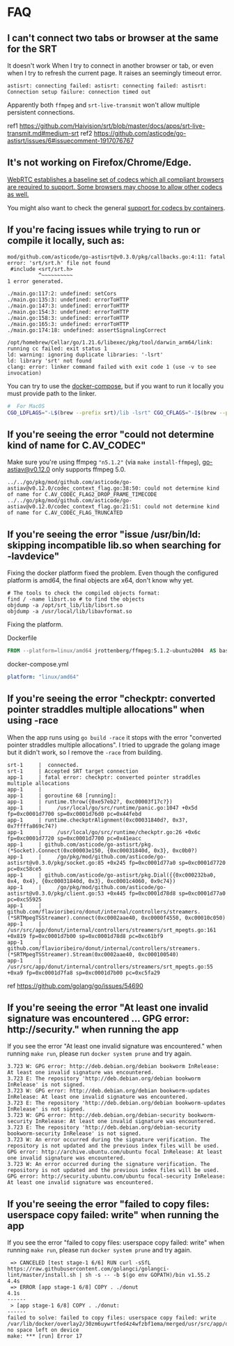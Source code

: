# FAQ

## I can't connect two tabs or browser at the same for the SRT

It doesn't work When I try to connect in another browser or tab, or even when I try to refresh the current page. It raises an seemingly timeout error.

```
astisrt: connecting failed: astisrt: connecting failed: astisrt: Connection setup failure: connection timed out
```

Apparently both `ffmpeg` and `srt-live-transmit` won't allow multiple persistent connections.

ref1 https://github.com/Haivision/srt/blob/master/docs/apps/srt-live-transmit.md#medium-srt
ref2 https://github.com/asticode/go-astisrt/issues/6#issuecomment-1917076767

## It's not working on Firefox/Chrome/Edge.

[WebRTC establishes a baseline set of codecs which all compliant browsers are required to support. Some browsers may choose to allow other codecs as well.](https://developer.mozilla.org/en-US/docs/Web/Media/Formats/WebRTC_codecs#supported_video_codecs)

You might also want to check the general [support for codecs by containers](https://en.wikipedia.org/wiki/Comparison_of_video_container_formats).

## If you're facing issues while trying to run or compile it locally, such as:

```
mod/github.com/asticode/go-astisrt@v0.3.0/pkg/callbacks.go:4:11: fatal error: 'srt/srt.h' file not found
 #include <srt/srt.h>
          ^~~~~~~~~~~
1 error generated.
```

```
./main.go:117:2: undefined: setCors
./main.go:135:3: undefined: errorToHTTP
./main.go:147:3: undefined: errorToHTTP
./main.go:154:3: undefined: errorToHTTP
./main.go:158:3: undefined: errorToHTTP
./main.go:165:3: undefined: errorToHTTP
./main.go:174:18: undefined: assertSignalingCorrect
```

```
/opt/homebrew/Cellar/go/1.21.6/libexec/pkg/tool/darwin_arm64/link: running cc failed: exit status 1
ld: warning: ignoring duplicate libraries: '-lsrt'
ld: library 'srt' not found
clang: error: linker command failed with exit code 1 (use -v to see invocation)
```

You can try to use the [docker-compose](/README.md#run-using-docker-compose), but if you want to run it locally you must provide path to the linker.

```bash
#  For MacOS
CGO_LDFLAGS="-L$(brew --prefix srt)/lib -lsrt" CGO_CFLAGS="-I$(brew --prefix srt)/include/" go run main.go
```

## If you're seeing the error "could not determine kind of name for C.AV_CODEC"

Make sure you're using ffmpeg `"n5.1.2"` (via `make install-ffmpeg`), go-astiav@v0.12.0 only supports ffmpeg 5.0.

```
../../go/pkg/mod/github.com/asticode/go-astiav@v0.12.0/codec_context_flag.go:38:50: could not determine kind of name for C.AV_CODEC_FLAG2_DROP_FRAME_TIMECODE
../../go/pkg/mod/github.com/asticode/go-astiav@v0.12.0/codec_context_flag.go:21:51: could not determine kind of name for C.AV_CODEC_FLAG_TRUNCATED
```

## If you're seeing the error "issue /usr/bin/ld: skipping incompatible lib.so when searching for -lavdevice"

Fixing the docker platform fixed the problem. Even though the configured platform is amd64, the final objects are x64, don't know why yet.

```
# The tools to check the compiled objects format:
find / -name libsrt.so # to find the objects
objdump -a /opt/srt_lib/lib/libsrt.so
objdump -a /usr/local/lib/libavformat.so
```

Fixing the platform.

Dockerfile
```Dockerfile
FROM --platform=linux/amd64 jrottenberg/ffmpeg:5.1.2-ubuntu2004  AS base
```

docker-compose.yml
```yaml
platform: "linux/amd64"
```

## If you're seeing the error "checkptr: converted pointer straddles multiple allocations" when using -race

When the app runs using `go build -race` it stops with the error "converted pointer straddles multiple allocations". I tried to upgrade the golang image but it didn't work, so I remove the `-race` from building.

```
srt-1     |  connected.
srt-1     | Accepted SRT target connection
app-1     | fatal error: checkptr: converted pointer straddles multiple allocations
app-1     |
app-1     | goroutine 68 [running]:
app-1     | runtime.throw({0xe57eb2?, 0xc00003f17c?})
app-1     | 	/usr/local/go/src/runtime/panic.go:1047 +0x5d fp=0xc0001d7700 sp=0xc0001d76d0 pc=0x44febd
app-1     | runtime.checkptrAlignment(0xc00031840d?, 0x3?, 0x7ffffa869c74?)
app-1     | 	/usr/local/go/src/runtime/checkptr.go:26 +0x6c fp=0xc0001d7720 sp=0xc0001d7700 pc=0x41eacc
app-1     | github.com/asticode/go-astisrt/pkg.(*Socket).Connect(0xc00003e150, {0xc00031840d, 0x3}, 0xc0b0?)
app-1     | 	/go/pkg/mod/github.com/asticode/go-astisrt@v0.3.0/pkg/socket.go:85 +0x245 fp=0xc0001d77a0 sp=0xc0001d7720 pc=0xc58ce5
app-1     | github.com/asticode/go-astisrt/pkg.Dial({{0xc000232ba0, 0x4, 0x4}, {0xc00031840d, 0x3}, 0xc0001c4060, 0x9c74})
app-1     | 	/go/pkg/mod/github.com/asticode/go-astisrt@v0.3.0/pkg/client.go:53 +0x445 fp=0xc0001d78d8 sp=0xc0001d77a0 pc=0xc55925
app-1     | github.com/flavioribeiro/donut/internal/controllers/streamers.(*SRTMpegTSStreamer).connect(0xc0002aae40, 0xc0000f4550, 0xc00010c050)
app-1     | 	/usr/src/app/donut/internal/controllers/streamers/srt_mpegts.go:161 +0x819 fp=0xc0001d7b00 sp=0xc0001d78d8 pc=0xc61bf9
app-1     | github.com/flavioribeiro/donut/internal/controllers/streamers.(*SRTMpegTSStreamer).Stream(0xc0002aae40, 0xc000100540)
app-1     | 	/usr/src/app/donut/internal/controllers/streamers/srt_mpegts.go:55 +0xa9 fp=0xc0001d7fa8 sp=0xc0001d7b00 pc=0xc5fa29
```

ref https://github.com/golang/go/issues/54690

## If you're seeing the error "At least one invalid signature was encountered ... GPG error: http://security." when running the app

If you see the error "At least one invalid signature was encountered." when running `make run`, please run `docker system prune` and try again.

```
3.723 W: GPG error: http://deb.debian.org/debian bookworm InRelease: At least one invalid signature was encountered.
3.723 E: The repository 'http://deb.debian.org/debian bookworm InRelease' is not signed.
3.723 W: GPG error: http://deb.debian.org/debian bookworm-updates InRelease: At least one invalid signature was encountered.
3.723 E: The repository 'http://deb.debian.org/debian bookworm-updates InRelease' is not signed.
3.723 W: GPG error: http://deb.debian.org/debian-security bookworm-security InRelease: At least one invalid signature was encountered.
3.723 E: The repository 'http://deb.debian.org/debian-security bookworm-security InRelease' is not signed.
3.723 W: An error occurred during the signature verification. The repository is not updated and the previous index files will be used. GPG error: http://archive.ubuntu.com/ubuntu focal InRelease: At least one invalid signature was encountered.
3.723 W: An error occurred during the signature verification. The repository is not updated and the previous index files will be used. GPG error: http://security.ubuntu.com/ubuntu focal-security InRelease: At least one invalid signature was encountered.
```

## If you're seeing the error "failed to copy files: userspace copy failed: write" when running the app

If you see the error "failed to copy files: userspace copy failed: write" when running `make run`, please run `docker system prune` and try again.

```
 => CANCELED [test stage-1 6/6] RUN curl -sSfL https://raw.githubusercontent.com/golangci/golangci-lint/master/install.sh | sh -s -- -b $(go env GOPATH)/bin v1.55.2                                     4.4s
 => ERROR [app stage-1 6/8] COPY . ./donut                                                                                                                                                               4.1s
------
 > [app stage-1 6/8] COPY . ./donut:
------
failed to solve: failed to copy files: userspace copy failed: write /var/lib/docker/overlay2/30zm6uywrtfed4z4wfzbf1ema/merged/usr/src/app/donut/tmp/n5.1.2/src/tests/reference.pnm: no space left on device
make: *** [run] Error 17
```